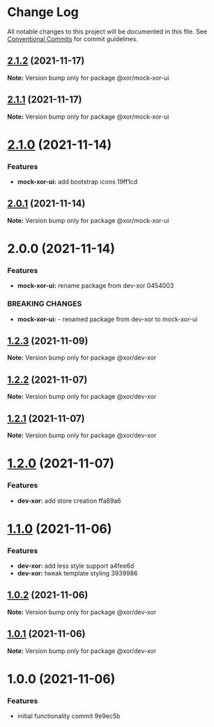 # Change Log

All notable changes to this project will be documented in this file.
See [Conventional Commits](https://conventionalcommits.org) for commit guidelines.

## [2.1.2](/compare/@xor/mock-xor-ui@2.1.1...@xor/mock-xor-ui@2.1.2) (2021-11-17)

**Note:** Version bump only for package @xor/mock-xor-ui





## [2.1.1](/compare/@xor/mock-xor-ui@2.1.0...@xor/mock-xor-ui@2.1.1) (2021-11-17)

**Note:** Version bump only for package @xor/mock-xor-ui





# [2.1.0](/compare/@xor/mock-xor-ui@2.0.1...@xor/mock-xor-ui@2.1.0) (2021-11-14)


### Features

* **mock-xor-ui:** add bootstrap icons 19ff1cd





## [2.0.1](/compare/@xor/mock-xor-ui@2.0.0...@xor/mock-xor-ui@2.0.1) (2021-11-14)

**Note:** Version bump only for package @xor/mock-xor-ui





# 2.0.0 (2021-11-14)


### Features

* **mock-xor-ui:** rename package from dev-xor 0454003


### BREAKING CHANGES

* **mock-xor-ui:** - renamed package from dev-xor to mock-xor-ui





## [1.2.3](/compare/@xor/dev-xor@1.2.2...@xor/dev-xor@1.2.3) (2021-11-09)

**Note:** Version bump only for package @xor/dev-xor





## [1.2.2](/compare/@xor/dev-xor@1.2.1...@xor/dev-xor@1.2.2) (2021-11-07)

**Note:** Version bump only for package @xor/dev-xor





## [1.2.1](/compare/@xor/dev-xor@1.2.0...@xor/dev-xor@1.2.1) (2021-11-07)

**Note:** Version bump only for package @xor/dev-xor





# [1.2.0](/compare/@xor/dev-xor@1.1.0...@xor/dev-xor@1.2.0) (2021-11-07)


### Features

* **dev-xor:** add store creation ffa89a6





# [1.1.0](/compare/@xor/dev-xor@1.0.2...@xor/dev-xor@1.1.0) (2021-11-06)


### Features

* **dev-xor:** add less style support a4fee6d
* **dev-xor:** tweak template styling 3939986





## [1.0.2](/compare/@xor/dev-xor@1.0.1...@xor/dev-xor@1.0.2) (2021-11-06)

**Note:** Version bump only for package @xor/dev-xor





## [1.0.1](/compare/@xor/dev-xor@1.0.0...@xor/dev-xor@1.0.1) (2021-11-06)

**Note:** Version bump only for package @xor/dev-xor





# 1.0.0 (2021-11-06)


### Features

* initial functionality commit 9e9ec5b
